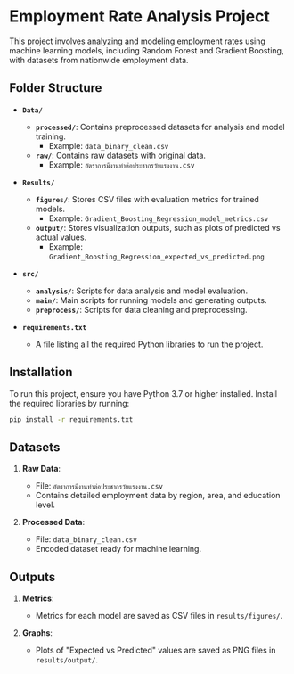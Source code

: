 # Employment Rate Analysis Project

This project involves analyzing and modeling employment rates using machine learning models, including Random Forest and Gradient Boosting, with datasets from nationwide employment data.

## Folder Structure

- **`Data/`**
  - **`processed/`**: Contains preprocessed datasets for analysis and model training.
    - Example: `data_binary_clean.csv`
  - **`raw/`**: Contains raw datasets with original data.
    - Example: `อัตราการมีงานทำต่อประชากรวัยแรงงาน.csv`

- **`Results/`**
  - **`figures/`**: Stores CSV files with evaluation metrics for trained models.
    - Example: `Gradient_Boosting_Regression_model_metrics.csv`
  - **`output/`**: Stores visualization outputs, such as plots of predicted vs actual values.
    - Example: `Gradient_Boosting_Regression_expected_vs_predicted.png`

- **`src/`**
  - **`analysis/`**: Scripts for data analysis and model evaluation.
  - **`main/`**: Main scripts for running models and generating outputs.
  - **`preprocess/`**: Scripts for data cleaning and preprocessing.

- **`requirements.txt`**
  - A file listing all the required Python libraries to run the project.

## Installation

To run this project, ensure you have Python 3.7 or higher installed. Install the required libraries by running:

```bash
pip install -r requirements.txt
```

## Datasets

1. **Raw Data**:
   - File: `อัตราการมีงานทำต่อประชากรวัยแรงงาน.csv`
   - Contains detailed employment data by region, area, and education level.

2. **Processed Data**:
   - File: `data_binary_clean.csv`
   - Encoded dataset ready for machine learning.

## Outputs

1. **Metrics**:
   - Metrics for each model are saved as CSV files in `results/figures/`.

2. **Graphs**:
   - Plots of "Expected vs Predicted" values are saved as PNG files in `results/output/`.
